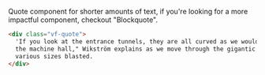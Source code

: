 Quote component for shorter amounts of text, if you're looking for a more impactful component, checkout "Blockquote".

```html
<div class="vf-quote">
  'If you look at the entrance tunnels, they are all curved as we wouldn't want anyone to be able to shoot directly into
  the machine hall," Wikström explains as we move through the gigantic tunnel the mountain. "Inside, we have 600 caves of
  various sizes blasted.
</div>
```